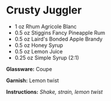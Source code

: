# Crusty Juggler

* 1 oz Rhum Agricole Blanc
* 0.5 oz Stiggins Fancy Pineapple Rum
* 0.5 oz Laird's Bonded Apple Brandy
* 0.5 oz Honey Syrup
* 0.5 oz Lemon Juice
* 0.25 oz Simple Syrup (2:1)

__Glassware:__ Coupe

__Garnish:__ Lemon twist

__Instructions:__ _Shake, strain, lemon twist_
